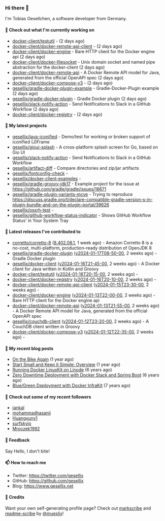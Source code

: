 ### Hi there 👋

I'm Tobias Gesellchen, a software developer from Germany.

#### 👷 Check out what I'm currently working on

- [docker-client/testutil](https://github.com/docker-client/testutil) -  (2 days ago)
- [docker-client/docker-remote-api-client](https://github.com/docker-client/docker-remote-api-client) -  (2 days ago)
- [docker-client/docker-engine](https://github.com/docker-client/docker-engine) - Bare HTTP client for the Docker engine api (2 days ago)
- [docker-client/docker-filesocket](https://github.com/docker-client/docker-filesocket) - Unix domain socket and named pipe abstraction for the docker-client (2 days ago)
- [docker-client/docker-remote-api](https://github.com/docker-client/docker-remote-api) - A Docker Remote API model for Java, generated from the official OpenAPI spec (2 days ago)
- [docker-client/docker-compose-v3](https://github.com/docker-client/docker-compose-v3) -  (2 days ago)
- [gesellix/gradle-docker-plugin-example](https://github.com/gesellix/gradle-docker-plugin-example) - Gradle-Docker-Plugin example (2 days ago)
- [gesellix/gradle-docker-plugin](https://github.com/gesellix/gradle-docker-plugin) - Gradle Docker plugin (2 days ago)
- [gesellix/slack-notify-action](https://github.com/gesellix/slack-notify-action) - Send Notifications to Slack in a GitHub Workflow (2 days ago)
- [docker-client/docker-registry](https://github.com/docker-client/docker-registry) -  (2 days ago)

#### 🌱 My latest projects

- [gesellix/java-iconified](https://github.com/gesellix/java-iconified) - Demo/test for working or broken support of iconified (J)Frame
- [gesellix/gioui-splash](https://github.com/gesellix/gioui-splash) - A cross-platform splash screen for Go, based on Gio UI
- [gesellix/slack-notify-action](https://github.com/gesellix/slack-notify-action) - Send Notifications to Slack in a GitHub Workflow
- [gesellix/artifact-diff](https://github.com/gesellix/artifact-diff) - Compare directories and zip/jar artifacts
- [gesellix/fontconfig-check](https://github.com/gesellix/fontconfig-check) - 
- [gesellix/docker-client-examples](https://github.com/gesellix/docker-client-examples) - 
- [gesellix/gradle-groovy-jdk17](https://github.com/gesellix/gradle-groovy-jdk17) - Example project for the issue at https://github.com/gradle/gradle/issues/18671
- [gesellix/gradle-plugin-variants-mcve](https://github.com/gesellix/gradle-plugin-variants-mcve) - Trying to reproduce https://discuss.gradle.org/t/declare-compatible-gradle-version-s-in-plugin-bundle-and-on-the-plugin-portal/39626
- [gesellix/ossrh-test](https://github.com/gesellix/ossrh-test) - 
- [gesellix/github-workflow-status-indicator](https://github.com/gesellix/github-workflow-status-indicator) - Shows GitHub Workflow Status&#39; in Your System Tray

#### 🔭 Latest releases I've contributed to

- [corretto/corretto-8](https://github.com/corretto/corretto-8) ([8.402.08.1](https://github.com/corretto/corretto-8/releases/tag/8.402.08.1), 1 week ago) - Amazon Corretto 8 is a no-cost, multi-platform, production-ready distribution of OpenJDK 8
- [gesellix/gradle-docker-plugin](https://github.com/gesellix/gradle-docker-plugin) ([v2024-01-17T08-50-00](https://github.com/gesellix/gradle-docker-plugin/releases/tag/v2024-01-17T08-50-00), 2 weeks ago) - Gradle Docker plugin
- [gesellix/docker-client](https://github.com/gesellix/docker-client) ([v2024-01-16T21-45-00](https://github.com/gesellix/docker-client/releases/tag/v2024-01-16T21-45-00), 2 weeks ago) - A Docker client for Java written in Kotlin and Groovy
- [docker-client/testutil](https://github.com/docker-client/testutil) ([v2024-01-16T20-15-00](https://github.com/docker-client/testutil/releases/tag/v2024-01-16T20-15-00), 2 weeks ago) - 
- [docker-client/docker-registry](https://github.com/docker-client/docker-registry) ([v2024-01-16T20-10-00](https://github.com/docker-client/docker-registry/releases/tag/v2024-01-16T20-10-00), 2 weeks ago) - 
- [docker-client/docker-remote-api-client](https://github.com/docker-client/docker-remote-api-client) ([v2024-01-15T23-30-00](https://github.com/docker-client/docker-remote-api-client/releases/tag/v2024-01-15T23-30-00), 2 weeks ago) - 
- [docker-client/docker-engine](https://github.com/docker-client/docker-engine) ([v2024-01-13T22-00-00](https://github.com/docker-client/docker-engine/releases/tag/v2024-01-13T22-00-00), 2 weeks ago) - Bare HTTP client for the Docker engine api
- [docker-client/docker-remote-api](https://github.com/docker-client/docker-remote-api) ([v2024-01-13T21-55-00](https://github.com/docker-client/docker-remote-api/releases/tag/v2024-01-13T21-55-00), 2 weeks ago) - A Docker Remote API model for Java, generated from the official OpenAPI spec
- [gesellix/couchdb-client](https://github.com/gesellix/couchdb-client) ([v2024-01-12T23-20-00](https://github.com/gesellix/couchdb-client/releases/tag/v2024-01-12T23-20-00), 2 weeks ago) - A CouchDB client written in Groovy
- [docker-client/docker-compose-v3](https://github.com/docker-client/docker-compose-v3) ([v2024-01-12T22-35-00](https://github.com/docker-client/docker-compose-v3/releases/tag/v2024-01-12T22-35-00), 2 weeks ago) - 

#### 📜 My recent blog posts

- [On the Bike Again](https://www.gesellix.net/posts/on-the-bike-again/) (1 year ago)
- [Start Small and Keep it Simple: Overview](https://www.gesellix.net/posts/start-small-keep-it-simple--overview/) (1 year ago)
- [Running Docker LinuxKit on Linode](https://www.gesellix.net/posts/running-docker-linuxkit-on-linode/) (6 years ago)
- [Zero Downtime Deployment with Docker Stack and Spring Boot](https://www.gesellix.net/posts/zero-downtime-deployment-with-docker-stack-and-spring-boot/) (6 years ago)
- [Blue/Green Deployment with Docker InfraKit](https://www.gesellix.net/posts/blue-green-deployment-with-docker-infrakit/) (7 years ago)



#### 👯 Check out some of my recent followers

- [jankal](https://github.com/jankal)
- [mohammadhasanii](https://github.com/mohammadhasanii)
- [Huangxuny1](https://github.com/Huangxuny1)
- [surfskyio](https://github.com/surfskyio)
- [Mroczek1992](https://github.com/Mroczek1992)

#### 💬 Feedback

Say Hello, I don't bite!

#### 📫 How to reach me

- Twitter: https://twitter.com/gesellix
- GitHub: https://github.com/gesellix
- Blog: https://www.gesellix.net

#### 🙇 Credits

Want your own self-generating profile page? Check out [markscribe](https://github.com/muesli/markscribe)
and [readme-scribe](https://github.com/muesli/readme-scribe) by [@mueslix](https://twitter.com/mueslix)!
